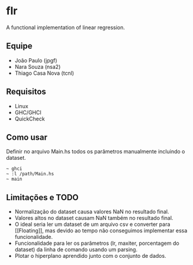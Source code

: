# flr
A functional implementation of linear regression.

## Equipe
- João Paulo (jpgf)
- Nara Souza (nsa2)
- Thiago Casa Nova (tcnl)

## Requisitos
- Linux
- GHC/GHCI
- QuickCheck

## Como usar
Definir no arquivo Main.hs todos os parâmetros manualmente incluindo o dataset.
```
~ ghci
~ :l /path/Main.hs
~ main
```

## Limitações e TODO
* Normalização do dataset causa valores NaN no resultado final.
* Valores altos no dataset causam NaN também no resultado final.
* O ideal seria ler um dataset de um arquivo csv e converter para [[Floating]],
  mas devido ao tempo não conseguimos implementar essa funcionalidade.
* Funcionalidade para ler os parâmetros (lr, maxiter, porcentagem do dataset)
  da linha de comando usando um parsing.
* Plotar o hiperplano aprendido junto com o conjunto de dados.
